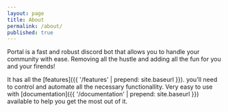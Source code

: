 ```yaml
---
layout: page
title: About
permalink: /about/
published: true
---
```


<div class="page" markdown="1">

Portal is a fast and robust discord bot that allows you to handle your community with ease.
Removing all the hustle and adding all the fun for you and your firends!

It has all the [features]({{ '/features' | prepend: site.baseurl }}). you'll need to control and automate all the necessary functionallity.
Very easy to use with [documentation]({{ '/documentation' | prepend: site.baseurl }}) available to help you get the most out of it.
</div>
